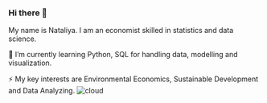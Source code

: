 ### Hi there 👋
My name is Nataliya. I am an economist skilled in statistics and data science.

🌱 I’m currently learning Python, SQL for handling data, modelling and visualization.

⚡ My key interests are Environmental Economics, Sustainable Development and Data Analyzing.
![cloud](https://user-images.githubusercontent.com/72296656/107026475-096ae100-67ab-11eb-9e7e-afeec19a9e53.png)


<!--
**aparinatali/aparinatali** is a ✨ _special_ ✨ repository because its `README.md` (this file) appears on your GitHub profile.

Here are some ideas to get you started:

- 🔭 I’m currently working on ...
-  ...
- 👯 I’m looking to collaborate on ...
- 🤔 I’m looking for help with ...
- 💬 Ask me about ...
- 📫 How to reach me: ...
- 😄 Pronouns: ...
-  Fun fact: ...
-->
